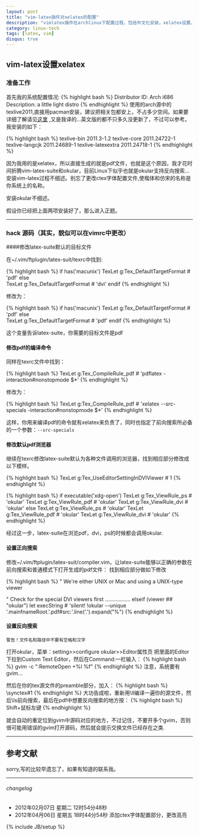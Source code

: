 ```yaml
---
layout: post
title: "vim-latex插件对xelatex的配置"
description: "vimlatex插件在archlinux下配置过程，包括中文化安装，xelatex设置，okular正反向搜索。"
category: linux-tech
tags: [latex, vim]
disqus: true
---
```


## vim-latex设置xelatex 

### 准备工作 

首先我的系统配置情况:
{% highlight bash %}
Distributor ID: Arch i686 
Description:    a little light distro
{% endhighlight %}
使用的arch源中的texlive2011,直接用pacman安装，建议把相关包都安上，不占多少空间。如果要详细了解请见[这里](https://wiki.archlinux.org/index.php/TeXLive_%28%E7%AE%80%E4%BD%93%E4%B8%AD%E6%96%87%29) ,又是我译的...英文版的都不只多久没更新了，不过可以参考。我安装的如下：

{% highlight bash %}
texlive-bin 2011.3-1.2 
texlive-core 2011.24722-1 
texlive-langcjk 2011.24689-1 
texlive-latexextra 2011.24718-1 
{% endhighlight %}

因为我用的是xelatex，所以直接生成的就是pdf文件，也就是这个原因，我才花时间折腾vim-latex-suite和okular，目前Linux下似乎也就是okular支持反向搜索...
安装vim-latex过程不细述。别忘了更改ctex字体配置文件,使楷体和仿宋的名称是你系统上的名称。

安装okular不细述。
 
假设你已经把上面两项安装好了，那么进入正题。

***

### hack 源码（其实，貌似可以在vimrc中更改）

####修改latex-suite默认的目标文件

在~/.vim/ftplugin/latex-suit/texrc中找到:

{% highlight bash %}
if has('macunix')
   TexLet g:Tex_DefaultTargetFormat # 'pdf'
else   
   TexLet g:Tex_DefaultTargetFormat # 'dvi'
endif
{% endhighlight %}

修改为：

{% highlight bash %}
if has('macunix')
   TexLet g:Tex_DefaultTargetFormat # 'pdf'
else   
   TexLet g:Tex_DefaultTargetFormat # 'pdf'
endif
{% endhighlight %}

这个变量告诉latex-suite，你需要的目标文件是pdf

#### 修改pdf的编译命令

同样在texrc文件中找到：

{% highlight bash %}
TexLet g:Tex_CompileRule_pdf # 'pdflatex -interaction#nonstopmode $*'
{% endhighlight %}

修改为：

{% highlight bash %}
TexLet g:Tex_CompileRule_pdf # 'xelatex --src-specials -interaction#nonstopmode $*'
{% endhighlight %}

这样，你用来编译pdf的命令就有xelatex来负责了，同时也指定了前向搜索所必备的一个参数：`--src-specials`

#### 修改默认pdf浏览器

 继续在texrc修改latex-suite默认为各种文件调用的浏览器，找到相应部分修改成以下模样。

{% highlight bash %}
TexLet g:Tex_UseEditorSettingInDVIViewer # 1
{% endhighlight %}

{% highlight bash %}
if executable('xdg-open')
   TexLet g:Tex_ViewRule_ps # 'okular'
   TexLet g:Tex_ViewRule_pdf # 'okular'
   TexLet g:Tex_ViewRule_dvi # 'okular'
else
   TexLet g:Tex_ViewRule_ps # 'okular'
   TexLet g:Tex_ViewRule_pdf # 'okular'
   TexLet g:Tex_ViewRule_dvi # 'okular'
{% endhighlight %}

经过这一步，latex-suite在浏览pdf，dvi，ps的时候都会调用okular.

#### 设置正向搜索

修改~/.vim/ftplugin/latex-suit/compiler.vim，让latex-suite能够以正确的参数在前向搜索和普通模式下打开生成的pdf文件：
找到相应部分做如下修改

{% highlight bash %}
" We're either UNIX or Mac and using a UNIX-type viewer

" Check for the special DVI viewers first
.................
elseif (viewer ## "okular")
  let execString # 'silent! !okular --unique '.mainfnameRoot.'.pdf\#src:'.line('.').expand("%")
{% endhighlight %}

#### 设置反向搜索

    警告！文件名和路径中不要有空格和汉字
打开okular，菜单：setting>>configure okular>>Editor属性页
把里面的Editor下拉到Custom Text Editor，然后在Command:一栏输入：
{% highlight bash %}
    gvim -c ":RemoteOpen +%l %f"
{% endhighlight %}
注意，系统要有gvim...
 
然后在你的tex源文件的preamble部分，加入：
{% highlight bash %}
    \synctex#1
{% endhighlight %}
大功告成啦，重新用\ll编译一遍你的源文件，然后\ls前向搜索，最后在pdf中想要反向搜索的地方按：
{% highlight bash %}
    Shift+鼠标左键
{% endhighlight %}

就会自动的重定位到gvim中源码对应的地方，不过记住，不要开多个gvim，否则很可能用错误的gvim打开源码，然后就会提示交换文件已经存在之类. 

***

## 参考文献 ##

sorry,写的比较早遗忘了，如果有知道的联系我。

***

###### changelog 
- 2012年02月07日 星期二 12时54分48秒
- 2012年04月06日 星期五 18时44分54秒 添加ctex字体配置部分，更改高亮


{% include JB/setup %}

